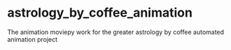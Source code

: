 # astrology_by_coffee_animation
The animation moviepy work for the greater astrology by coffee automated animation project
